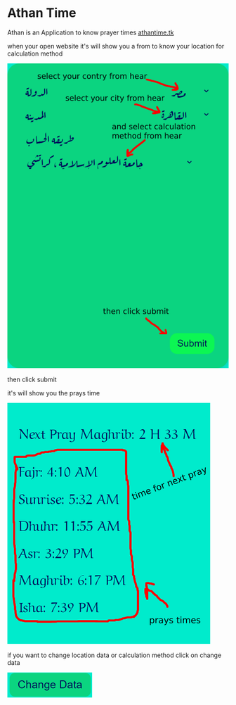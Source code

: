 # Athan Time

Athan is an Application to know prayer times
[athantime.tk](https://athantime.tk)

when your open website it's will show you a from to know your location for calculation method

![](form.png)

then click submit

it's will show you the prays time

![](prays.png)

if you want to change location data or calculation method click on change data

![](button.png)
